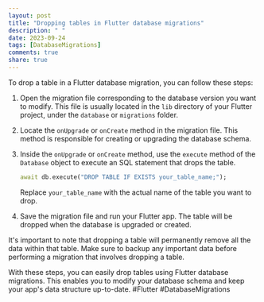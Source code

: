 ```yaml
---
layout: post
title: "Dropping tables in Flutter database migrations"
description: " "
date: 2023-09-24
tags: [DatabaseMigrations]
comments: true
share: true
---
```


To drop a table in a Flutter database migration, you can follow these steps:

1. Open the migration file corresponding to the database version you want to modify. This file is usually located in the `lib` directory of your Flutter project, under the `database` or `migrations` folder.

2. Locate the `onUpgrade` or `onCreate` method in the migration file. This method is responsible for creating or upgrading the database schema.

3. Inside the `onUpgrade` or `onCreate` method, use the `execute` method of the `Database` object to execute an SQL statement that drops the table. 

   ```dart
   await db.execute("DROP TABLE IF EXISTS your_table_name;");
   ```

   Replace `your_table_name` with the actual name of the table you want to drop.

4. Save the migration file and run your Flutter app. The table will be dropped when the database is upgraded or created.

It's important to note that dropping a table will permanently remove all the data within that table. Make sure to backup any important data before performing a migration that involves dropping a table.

With these steps, you can easily drop tables using Flutter database migrations. This enables you to modify your database schema and keep your app's data structure up-to-date. #Flutter #DatabaseMigrations